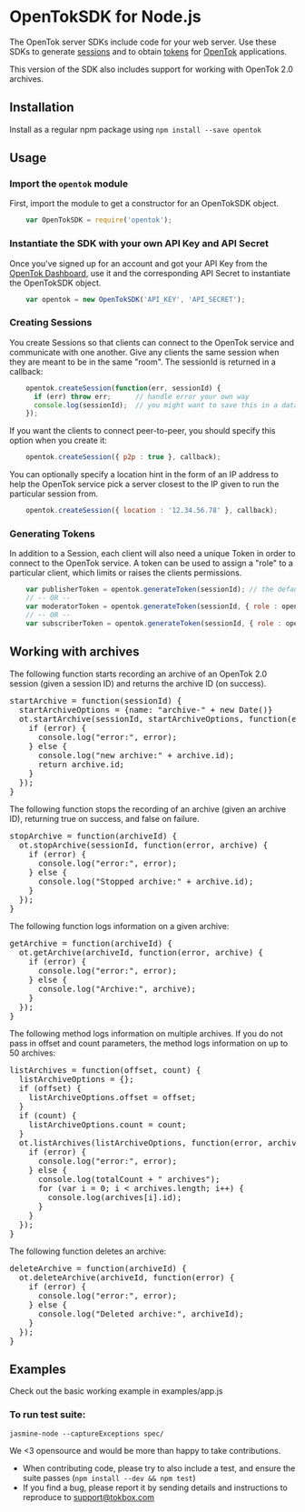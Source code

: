 # OpenTokSDK for Node.js

The OpenTok server SDKs include code for your web server. Use these SDKs to generate
[sessions](http://tokbox.com/opentok/tutorials/create-session/) and to obtain
[tokens](http://tokbox.com/opentok/tutorials/create-token/) for [OpenTok](http://www.tokbox.com/)
applications.

This version of the SDK also includes support for working with OpenTok 2.0 archives.

## Installation

Install as a regular npm package using `npm install --save opentok`

## Usage

### Import the `opentok` module

First, import the module to get a constructor for an OpenTokSDK object.

```javascript
    var OpenTokSDK = require('opentok');
```

### Instantiate the SDK with your own API Key and API Secret

Once you've signed up for an account and got your API Key from the [OpenTok Dashboard](http://dashboard.tokbox.com),
use it and the corresponding API Secret to instantiate the OpenTokSDK object.

```javascript
    var opentok = new OpenTokSDK('API_KEY', 'API_SECRET');
```

### Creating Sessions

You create Sessions so that clients can connect to the OpenTok service and communicate with one another. Give any
clients the same session when they are meant to be in the same "room". The sessionId is returned in a callback:

```javascript
    opentok.createSession(function(err, sessionId) {
      if (err) throw err;      // handle error your own way
      console.log(sessionId);  // you might want to save this in a database or send it in a response
    });
```

If you want the clients to connect peer-to-peer, you should specify this option when you create it:

```javascript
    opentok.createSession({ p2p : true }, callback);
```
You can optionally specify a location hint in the form of an IP address to help the OpenTok service pick a server
closest to the IP given to run the particular session from.

```javascript
    opentok.createSession({ location : '12.34.56.78' }, callback);
```

### Generating Tokens

In addition to a Session, each client will also need a unique Token in order to connect to the OpenTok service. A token
can be used to assign a "role" to a particular client, which limits or raises the clients permissions.

```javascript
    var publisherToken = opentok.generateToken(sessionId); // the default role for a token is PUBLISHER
    // -- OR --
    var moderatorToken = opentok.generateToken(sessionId, { role : opentok.RoleConstants.MODERATOR });
    // -- OR --
    var subscriberToken = opentok.generateToken(sessionId, { role : opentok.RoleConstants.SUBSCRIBER });
```



## Working with archives

The following function starts recording an archive of an OpenTok 2.0 session (given a session ID)
and returns the archive ID (on success).

<pre>
startArchive = function(sessionId) {
  startArchiveOptions = {name: "archive-" + new Date()}
  ot.startArchive(sessionId, startArchiveOptions, function(error, archive) {
    if (error) {
      console.log("error:", error);
    } else {
      console.log("new archive:" + archive.id);
      return archive.id;
    }
  });
}
</pre>

The following function stops the recording of an archive (given an archive ID), returning
true on success, and false on failure.

<pre>
stopArchive = function(archiveId) {
  ot.stopArchive(sessionId, function(error, archive) {
    if (error) {
      console.log("error:", error);
    } else {
      console.log("Stopped archive:" + archive.id);
    }
  });
}
</pre>

The following function logs information on a given archive:

<pre>
getArchive = function(archiveId) {
  ot.getArchive(archiveId, function(error, archive) {
    if (error) {
      console.log("error:", error);
    } else {
      console.log("Archive:", archive);
    }
  });
}
</pre>

The following method logs information on multiple archives. If you do not pass in
offset and count parameters, the method logs information on up to 50 archives:

<pre>
listArchives = function(offset, count) {
  listArchiveOptions = {};
  if (offset) {
    listArchiveOptions.offset = offset;
  }
  if (count) {
    listArchiveOptions.count = count;
  }
  ot.listArchives(listArchiveOptions, function(error, archives, totalCount) {
    if (error) {
      console.log("error:", error);
    } else {
      console.log(totalCount + " archives");
      for (var i = 0; i &lt; archives.length; i++) {
        console.log(archives[i].id);
      }
    }
  });
}
</pre>

The following function deletes an archive:

<pre>
deleteArchive = function(archiveId) {
  ot.deleteArchive(archiveId, function(error) {
    if (error) {
      console.log("error:", error);
    } else {
      console.log("Deleted archive:", archiveId);
    }
  });
}
</pre>


## Examples

  Check out the basic working example in examples/app.js

### To run test suite:
    jasmine-node --captureExceptions spec/



We <3 opensource and would be more than happy to take contributions.

*  When contributing code, please try to also include a test, and ensure the suite passes (`npm install --dev && npm test`)
*  If you find a bug, please report it by sending details and instructions to reproduce to support@tokbox.com

